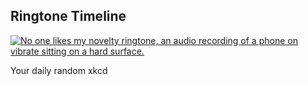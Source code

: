 ## Ringtone Timeline
[![No one likes my novelty ringtone, an audio recording of a phone on vibrate sitting on a hard surface.](https://imgs.xkcd.com/comics/ringtone_timeline.png)](https://xkcd.com/2272/ "No one likes my novelty ringtone, an audio recording of a phone on vibrate sitting on a hard surface.")

Your daily random xkcd
